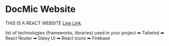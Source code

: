 # DocMic Website

THIS IS A REACT WEBSITE [Live Link](https://github.com/facebook/create-react-app).

list of technologies (frameworks, libraries) used in your project
➡ Tailwind ➡ React Router ➡ Daisy Ui ➡ React icons  ➡ Firebase   